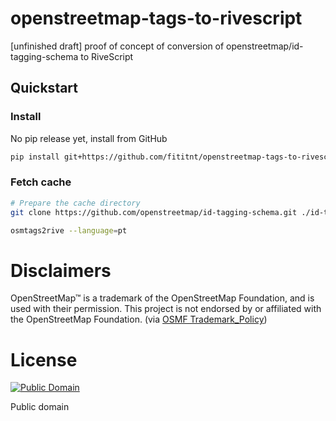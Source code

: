 # openstreetmap-tags-to-rivescript
[unfinished draft] proof of concept of conversion of openstreetmap/id-tagging-schema to RiveScript

## Quickstart

### Install

No pip release yet, install from GitHub

```bash
pip install git+https://github.com/fititnt/openstreetmap-tags-to-rivescriptt@main
```

### Fetch cache


```bash
# Prepare the cache directory
git clone https://github.com/openstreetmap/id-tagging-schema.git ./id-tagging-schema

osmtags2rive --language=pt
```

# Disclaimers
<!--
TODO see https://wiki.osmfoundation.org/wiki/Trademark_Policy
-->

OpenStreetMap™ is a trademark of the OpenStreetMap Foundation, and is used with their permission.
This project is not endorsed by or affiliated with the OpenStreetMap Foundation. (via [OSMF Trademark_Policy](https://wiki.osmfoundation.org/wiki/Trademark_Policy))

# License


[![Public Domain](https://i.creativecommons.org/p/zero/1.0/88x31.png)](LICENSE)

Public domain